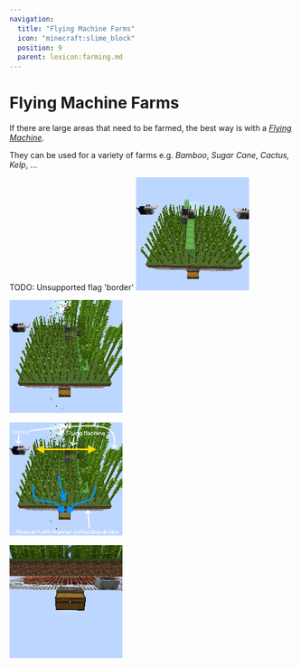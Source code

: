 ```yaml
---
navigation:
  title: "Flying Machine Farms"
  icon: "minecraft:slime_block"
  position: 9
  parent: lexicon:farming.md
---
```


# Flying Machine Farms

If there are large areas that need to be farmed, the best way is with a [*Flying Machine*](../redstone/flying_machines.md). 

They can be used for a variety of farms  e.g. *Bamboo*, *Sugar Cane*, *Cactus, *Kelp**, ...



TODO: Unsupported flag 'border'
![](flying_machine_bamboo_farm_1.png)

![](flying_machine_bamboo_farm_2.png)

![](flying_machine_bamboo_farm_3.png)

![](flying_machine_bamboo_farm_4.png)

